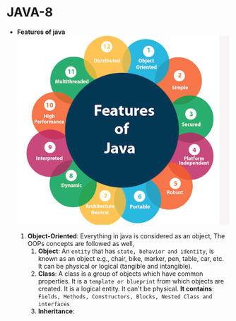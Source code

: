 # JAVA-8

- **Features of java**
    ![alt text](./images/JAVA-Features.PNG)
    
    1. **Object-Oriented**: Everything in java is considered as an object,
       The OOPs concepts are followed as well,
        1. **Object**: An `entity` that has `state, behavior and identity`, is known as an object e.g., chair, bike, marker, pen, table, car, etc. It can be physical or logical (tangible and intangible).
        2. **Class**: A class is a group of objects which have common properties. It is a `template or blueprint` from which objects are created. It is a logical entity. It can't be physical.
        **It contains**: `Fields, Methods, Constructors, Blocks, Nested Class and interfaces`
        3. **Inheritance**: 
